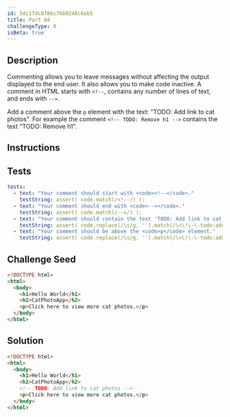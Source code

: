 ```yaml
---
id: 5dc17dc8f86c76b9248c6eb5
title: Part 04
challengeType: 0
isBeta: true
---
```


## Description
<section id='description'>

Commenting allows you to leave messages without affecting the output displayed to the end user. It also allows you to make code inactive. A comment in HTML starts with `<!--`, contains any number of lines of text, and ends with `-->`. 

Add a comment above the `p` element with the text: "TODO: Add link to cat photos". For example the comment `<!-- TODO: Remove h1 -->` contains the text "TODO: Remove h1".

</section>

## Instructions
<section id='instructions'>

</section>

## Tests
<section id='tests'>

```yml
tests:
  - text: "Your comment should start with <code><!--</code>."
    testString: assert( code.match(/<!--/) );
  - text: "Your comment should end with <code>--></code>."
    testString: assert( code.match(/-->/) );
  - text: "Your comment should contain the text 'TODO: Add link to cat photos'."
    testString: assert( code.replace(/\s/g, '').match(/\<\!\-\-todo:addlinktocatphotos\-\-\>/i) );
  - text: "Your comment should be above the <code>p</code> element."
    testString: assert( code.replace(/\s/g, '').match(/\<\!\-\-todo:addlinktocatphotos\-\-\>/i) );

```

</section>

## Challenge Seed
<section id='challengeSeed'>

<div id='html-seed'>

```html
<!DOCTYPE html>
<html>
  <body>
    <h1>Hello World</h1>
    <h2>CatPhotoApp</h2>
    <p>Click here to view more cat photos.</p>
  </body>
</html>
```

</div>
</section>

## Solution
<section id='solution'>

```html
<!DOCTYPE html>
<html>
  <body>
    <h1>Hello World</h1>
    <h2>CatPhotoApp</h2>
    <!-- TODO: Add link to cat photos -->
    <p>Click here to view more cat photos.</p>
  </body>
</html>
```

</section>

